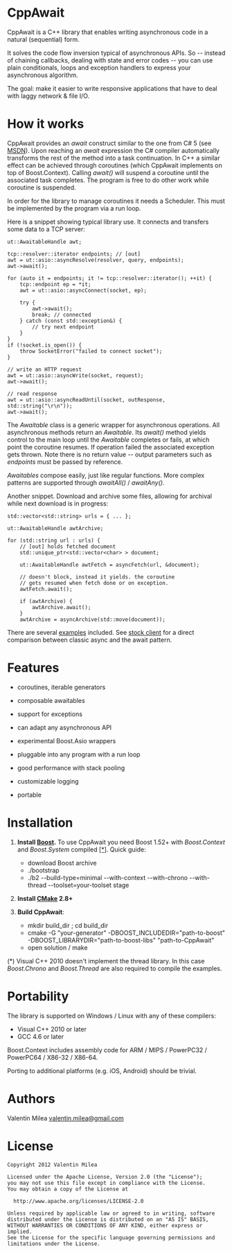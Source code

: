CppAwait
========

CppAwait is a C++ library that enables writing asynchronous code in a natural (sequential) form.

It solves the code flow inversion typical of asynchronous APIs. So -- instead of chaining callbacks, dealing with state and error codes -- you can use plain conditionals, loops and exception handlers to express your asynchronous algorithm.

The goal: make it easier to write responsive applications that have to deal with laggy network & file I/O.


How it works
============

CppAwait provides an _await_ construct similar to the one from C# 5 (see [MSDN](http://msdn.microsoft.com/en-us/library/hh191443.aspx)). Upon reaching an _await_ expression the C# compiler automatically transforms the rest of the method into a task continuation. In C++ a similar effect can be achieved through coroutines (which CppAwait implements on top of Boost.Context). Calling _await()_ will suspend a coroutine until the associated task completes. The program is free to do other work while coroutine is suspended.

In order for the library to manage coroutines it needs a Scheduler. This must be implemented by the program via a run loop.


Here is a snippet showing typical library use. It connects and transfers some data to a TCP server:

    ut::AwaitableHandle awt;

    tcp::resolver::iterator endpoints; // [out]
    awt = ut::asio::asyncResolve(resolver, query, endpoints);
    awt->await();

    for (auto it = endpoints; it != tcp::resolver::iterator(); ++it) {
        tcp::endpoint ep = *it;
        awt = ut::asio::asyncConnect(socket, ep);

        try {
            awt->await();
            break; // connected
        } catch (const std::exception&) {
            // try next endpoint
        }
    }
    if (!socket.is_open()) {
        throw SocketError("failed to connect socket");
    }

    // write an HTTP request
    awt = ut::asio::asyncWrite(socket, request);
    awt->await();

    // read response
    awt = ut::asio::asyncReadUntil(socket, outResponse, std::string("\r\n"));
    awt->await();

The _Awaitable_ class is a generic wrapper for asynchronous operations. All asynchronous methods return an _Awaitable_. Its _await()_ method yields control to the main loop until the _Awaitable_ completes or fails, at which point the coroutine resumes. If operation failed the associated exception gets thrown. Note there is no return value -- output parameters such as _endpoints_ must be passed by reference.

_Awaitables_ compose easily, just like regular functions. More complex patterns are supported through _awaitAll()_ / _awaitAny()_.


Another snippet. Download and archive some files, allowing for archival while next download is in progress:

    std::vector<std::string> urls = { ... };

    ut::AwaitableHandle awtArchive;

    for (std::string url : urls) {
        // [out] holds fetched document
        std::unique_ptr<std::vector<char> > document;

        ut::AwaitableHandle awtFetch = asyncFetch(url, &document);

        // doesn't block, instead it yields. the coroutine
        // gets resumed when fetch done or on exception.
        awtFetch.await();

        if (awtArchive) {
            awtArchive.await();
        }
        awtArchive = asyncArchive(std::move(document));


There are several [examples](/vmilea/CppAwait/tree/master/Examples) included. See [stock client](/vmilea/CppAwait/tree/master/Examples/ex_stockClient.cpp) for a direct comparison between classic async and the await pattern.


Features
========

- coroutines, iterable generators

- composable awaitables

- support for exceptions

- can adapt any asynchronous API

- experimental Boost.Asio wrappers

- pluggable into any program with a run loop

- good performance with stack pooling

- customizable logging

- portable


Installation
============

1. __Install [Boost](http://www.boost.org/users/download/).__ To use CppAwait you need Boost 1.52+ with _Boost.Context_ and _Boost.System_ compiled [[*]](#msvc10). Quick guide:

   - download Boost archive
   - ./bootstrap
   - ./b2 --build-type=minimal --with-context --with-chrono --with-thread --toolset=your-toolset stage

2. __Install [CMake](http://www.cmake.org/cmake/resources/software.html) 2.8+__

3. __Build CppAwait__:

   - mkdir build\_dir ; cd build\_dir
   - cmake -G "your-generator" -DBOOST\_INCLUDEDIR="path-to-boost" -DBOOST\_LIBRARYDIR="path-to-boost-libs" "path-to-CppAwait"
   - open solution / make

<a id="msvc10">(*)</a> Visual C++ 2010 doesn't implement the thread library. In this case _Boost.Chrono_ and _Boost.Thread_ are also required to compile the examples.


Portability
===========

The library is supported on Windows / Linux with any of these compilers:

   - Visual C++ 2010 or later
   - GCC 4.6 or later

Boost.Context includes assembly code for ARM / MIPS / PowerPC32 / PowerPC64 / X86-32 / X86-64.

Porting to additional platforms (e.g. iOS, Android) should be trivial.



Authors
=======

Valentin Milea <valentin.milea@gmail.com>


License
=======

    Copyright 2012 Valentin Milea

    Licensed under the Apache License, Version 2.0 (the "License");
    you may not use this file except in compliance with the License.
    You may obtain a copy of the License at

      http://www.apache.org/licenses/LICENSE-2.0

    Unless required by applicable law or agreed to in writing, software
    distributed under the License is distributed on an "AS IS" BASIS,
    WITHOUT WARRANTIES OR CONDITIONS OF ANY KIND, either express or implied.
    See the License for the specific language governing permissions and
    limitations under the License.

